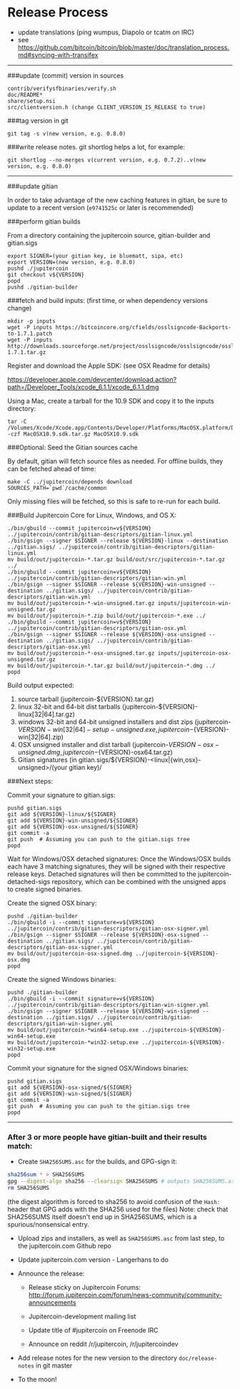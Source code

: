 Release Process
====================

* update translations (ping wumpus, Diapolo or tcatm on IRC)
* see https://github.com/bitcoin/bitcoin/blob/master/doc/translation_process.md#syncing-with-transifex

* * *

###update (commit) version in sources

	contrib/verifysfbinaries/verify.sh
	doc/README*
	share/setup.nsi
	src/clientversion.h (change CLIENT_VERSION_IS_RELEASE to true)

###tag version in git

	git tag -s v(new version, e.g. 0.8.0)

###write release notes. git shortlog helps a lot, for example:

	git shortlog --no-merges v(current version, e.g. 0.7.2)..v(new version, e.g. 0.8.0)

* * *

###update gitian

 In order to take advantage of the new caching features in gitian, be sure to update to a recent version (`e9741525c` or later is recommended)

###perform gitian builds

 From a directory containing the jupitercoin source, gitian-builder and gitian.sigs
  
	export SIGNER=(your gitian key, ie bluematt, sipa, etc)
	export VERSION=(new version, e.g. 0.8.0)
	pushd ./jupitercoin
	git checkout v${VERSION}
	popd
	pushd ./gitian-builder

###fetch and build inputs: (first time, or when dependency versions change)
 
	mkdir -p inputs
	wget -P inputs https://bitcoincore.org/cfields/osslsigncode-Backports-to-1.7.1.patch
	wget -P inputs http://downloads.sourceforge.net/project/osslsigncode/osslsigncode/osslsigncode-1.7.1.tar.gz

 Register and download the Apple SDK: (see OSX Readme for details)
 
 https://developer.apple.com/devcenter/download.action?path=/Developer_Tools/xcode_6.1.1/xcode_6.1.1.dmg
 
 Using a Mac, create a tarball for the 10.9 SDK and copy it to the inputs directory:
 
	tar -C /Volumes/Xcode/Xcode.app/Contents/Developer/Platforms/MacOSX.platform/Developer/SDKs/ -czf MacOSX10.9.sdk.tar.gz MacOSX10.9.sdk

###Optional: Seed the Gitian sources cache

  By default, gitian will fetch source files as needed. For offline builds, they can be fetched ahead of time:

	make -C ../jupitercoin/depends download SOURCES_PATH=`pwd`/cache/common

  Only missing files will be fetched, so this is safe to re-run for each build.

###Build Jupitercoin Core for Linux, Windows, and OS X:
  
	./bin/gbuild --commit jupitercoin=v${VERSION} ../jupitercoin/contrib/gitian-descriptors/gitian-linux.yml
	./bin/gsign --signer $SIGNER --release ${VERSION}-linux --destination ../gitian.sigs/ ../jupitercoin/contrib/gitian-descriptors/gitian-linux.yml
	mv build/out/jupitercoin-*.tar.gz build/out/src/jupitercoin-*.tar.gz ../
	./bin/gbuild --commit jupitercoin=v${VERSION} ../jupitercoin/contrib/gitian-descriptors/gitian-win.yml
	./bin/gsign --signer $SIGNER --release ${VERSION}-win-unsigned --destination ../gitian.sigs/ ../jupitercoin/contrib/gitian-descriptors/gitian-win.yml
	mv build/out/jupitercoin-*-win-unsigned.tar.gz inputs/jupitercoin-win-unsigned.tar.gz
	mv build/out/jupitercoin-*.zip build/out/jupitercoin-*.exe ../
	./bin/gbuild --commit jupitercoin=v${VERSION} ../jupitercoin/contrib/gitian-descriptors/gitian-osx.yml
	./bin/gsign --signer $SIGNER --release ${VERSION}-osx-unsigned --destination ../gitian.sigs/ ../jupitercoin/contrib/gitian-descriptors/gitian-osx.yml
	mv build/out/jupitercoin-*-osx-unsigned.tar.gz inputs/jupitercoin-osx-unsigned.tar.gz
	mv build/out/jupitercoin-*.tar.gz build/out/jupitercoin-*.dmg ../
	popd
  Build output expected:

  1. source tarball (jupitercoin-${VERSION}.tar.gz)
  2. linux 32-bit and 64-bit dist tarballs (jupitercoin-${VERSION}-linux[32|64].tar.gz)
  3. windows 32-bit and 64-bit unsigned installers and dist zips (jupitercoin-${VERSION}-win[32|64]-setup-unsigned.exe, jupitercoin-${VERSION}-win[32|64].zip)
  4. OSX unsigned installer and dist tarball (jupitercoin-${VERSION}-osx-unsigned.dmg, jupitercoin-${VERSION}-osx64.tar.gz)
  5. Gitian signatures (in gitian.sigs/${VERSION}-<linux|{win,osx}-unsigned>/(your gitian key)/

###Next steps:

Commit your signature to gitian.sigs:

	pushd gitian.sigs
	git add ${VERSION}-linux/${SIGNER}
	git add ${VERSION}-win-unsigned/${SIGNER}
	git add ${VERSION}-osx-unsigned/${SIGNER}
	git commit -a
	git push  # Assuming you can push to the gitian.sigs tree
	popd

  Wait for Windows/OSX detached signatures:
	Once the Windows/OSX builds each have 3 matching signatures, they will be signed with their respective release keys.
	Detached signatures will then be committed to the jupitercoin-detached-sigs repository, which can be combined with the unsigned apps to create signed binaries.

  Create the signed OSX binary:

	pushd ./gitian-builder
	./bin/gbuild -i --commit signature=v${VERSION} ../jupitercoin/contrib/gitian-descriptors/gitian-osx-signer.yml
	./bin/gsign --signer $SIGNER --release ${VERSION}-osx-signed --destination ../gitian.sigs/ ../jupitercoin/contrib/gitian-descriptors/gitian-osx-signer.yml
	mv build/out/jupitercoin-osx-signed.dmg ../jupitercoin-${VERSION}-osx.dmg
	popd

  Create the signed Windows binaries:

	pushd ./gitian-builder
	./bin/gbuild -i --commit signature=v${VERSION} ../jupitercoin/contrib/gitian-descriptors/gitian-win-signer.yml
	./bin/gsign --signer $SIGNER --release ${VERSION}-win-signed --destination ../gitian.sigs/ ../jupitercoin/contrib/gitian-descriptors/gitian-win-signer.yml
	mv build/out/jupitercoin-*win64-setup.exe ../jupitercoin-${VERSION}-win64-setup.exe
	mv build/out/jupitercoin-*win32-setup.exe ../jupitercoin-${VERSION}-win32-setup.exe
	popd

Commit your signature for the signed OSX/Windows binaries:

	pushd gitian.sigs
	git add ${VERSION}-osx-signed/${SIGNER}
	git add ${VERSION}-win-signed/${SIGNER}
	git commit -a
	git push  # Assuming you can push to the gitian.sigs tree
	popd

-------------------------------------------------------------------------

### After 3 or more people have gitian-built and their results match:

- Create `SHA256SUMS.asc` for the builds, and GPG-sign it:
```bash
sha256sum * > SHA256SUMS
gpg --digest-algo sha256 --clearsign SHA256SUMS # outputs SHA256SUMS.asc
rm SHA256SUMS
```
(the digest algorithm is forced to sha256 to avoid confusion of the `Hash:` header that GPG adds with the SHA256 used for the files)
Note: check that SHA256SUMS itself doesn't end up in SHA256SUMS, which is a spurious/nonsensical entry.

- Upload zips and installers, as well as `SHA256SUMS.asc` from last step, to the jupitercoin.com Github repo

- Update jupitercoin.com version - Langerhans to do

- Announce the release:

  - Release sticky on Jupitercoin Forums: http://forum.jupitercoin.com/forum/news-community/community-announcements

  - Jupitercoin-development mailing list

  - Update title of #jupitercoin on Freenode IRC

  - Announce on reddit /r/jupitercoin, /r/jupitercoindev

- Add release notes for the new version to the directory `doc/release-notes` in git master

- To the moon!
